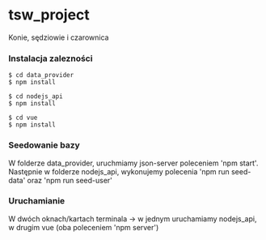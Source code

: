 # tsw_project
Konie, sędziowie i czarownica


### Instalacja zalezności
```
$ cd data_provider
$ npm install
```
```
$ cd nodejs_api
$ npm install
```
```
$ cd vue
$ npm install
```

### Seedowanie bazy
W folderze data_provider, uruchmiamy json-server poleceniem 'npm start'.
Następnie w folderze nodejs_api, wykonujemy polecenia 'npm run seed-data' oraz 'npm run seed-user'

### Uruchamianie
W dwóch oknach/kartach terminala -> w jednym uruchamiamy nodejs_api, w drugim vue (oba poleceniem 'npm server')